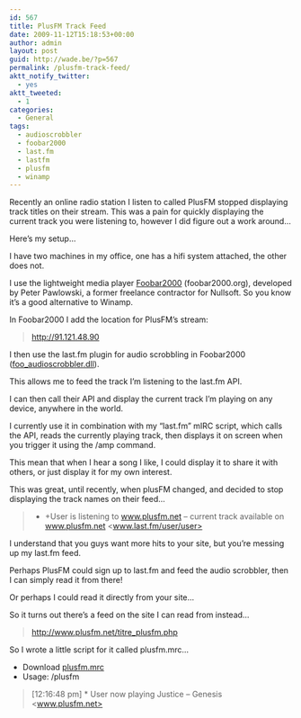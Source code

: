 ```yaml
---
id: 567
title: PlusFM Track Feed
date: 2009-11-12T15:18:53+00:00
author: admin
layout: post
guid: http://wade.be/?p=567
permalink: /plusfm-track-feed/
aktt_notify_twitter:
  - yes
aktt_tweeted:
  - 1
categories:
  - General
tags:
  - audioscrobbler
  - foobar2000
  - last.fm
  - lastfm
  - plusfm
  - winamp
---
```

<p class="lead">
  Recently an online radio station I listen to called PlusFM stopped displaying track titles on their stream. This was a pain for quickly displaying the current track you were listening to, however I did figure out a work around&#8230;
</p>

<!--more-->Here&#8217;s my setup&#8230;

I have two machines in my office, one has a hifi system attached, the other does not.

I use the lightweight media player [Foobar2000](http://en.wikipedia.org/wiki/Foobar2000) (foobar2000.org), developed by Peter Pawlowski, a former freelance contractor for Nullsoft. So you know it&#8217;s a good alternative to Winamp.

In Foobar2000 I add the location for PlusFM&#8217;s stream:

> <http://91.121.48.90>

I then use the last.fm plugin for audio scrobbling in Foobar2000 ([foo_audioscrobbler.dll](http://www.mp3tag.de/en/fb2k.html)).

This allows me to feed the track I&#8217;m listening to the last.fm API.

I can then call their API and display the current track I&#8217;m playing on any device, anywhere in the world.

I currently use it in combination with my &#8220;last.fm&#8221; mIRC script, which calls the API, reads the currently playing track, then displays it on screen when you trigger it using the /amp command.

This mean that when I hear a song I like, I could display it to share it with others, or just display it for my own interest.

This was great, until recently, when plusFM changed, and decided to stop displaying the track names on their feed&#8230;

> * +User is listening to www.plusfm.net &#8211; current track available on www.plusfm.net <www.last.fm/user/user>

I understand that you guys want more hits to your site, but you&#8217;re messing up my last.fm feed.

Perhaps PlusFM could sign up to last.fm and feed the audio scrobbler, then I can simply read it from there!

Or perhaps I could read it directly from your site&#8230;

So it turns out there&#8217;s a feed on the site I can read from instead&#8230;

> <http://www.plusfm.net/titre_plusfm.php>

So I wrote a little script for it called plusfm.mrc&#8230;

  * Download [plusfm.mrc](http://hm2k.googlecode.com/svn/trunk/code/mirc/plusfm.mrc)
  * Usage: /plusfm

> [12:16:48 pm] * User now playing Justice &#8211; Genesis <www.plusfm.net>